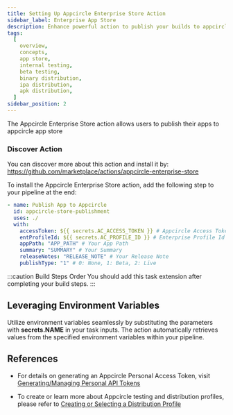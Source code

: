 ```yaml
---
title: Setting Up Appcircle Enterprise Store Action
sidebar_label: Enterprise App Store
description: Enhance powerful action to publish your builds to appcircle app store
tags:
  [
    overview,
    concepts,
    app store,
    internal testing,
    beta testing,
    binary distribution,
    ipa distribution,
    apk distribution,
  ]
sidebar_position: 2
---
```


The Appcircle Enterprise Store action allows users to publish their apps to appcircle app store

### Discover Action

You can discover more about this action and install it by:
https://github.com/marketplace/actions/appcircle-enterprise-store

To install the Appcircle Enterprise Store action, add the following step to your pipeline at the end:

```yml
- name: Publish App to Appcircle
  id: appcircle-store-publishment
  uses: ./
  with:
    accessToken: ${{ secrets.AC_ACCESS_TOKEN }} # Appcircle Access Token
    entProfileId: ${{ secrets.AC_PROFILE_ID }} # Enterprise Profile Id
    appPath: "APP_PATH" # Your App Path
    summary: "SUMMARY" # Your Summary
    releaseNotes: "RELEASE_NOTE" # Your Release Note
    publishType: "1" # 0: None, 1: Beta, 2: Live
```

:::caution Build Steps Order
You should add this task extension after completing your build steps.
:::

## Leveraging Environment Variables

Utilize environment variables seamlessly by substituting the parameters with **secrets.NAME** in your task inputs. The action automatically retrieves values from the specified environment variables within your pipeline.

## References

- For details on generating an Appcircle Personal Access Token, visit [Generating/Managing Personal API Tokens](/appcircle-api/api-authentication#generatingmanaging-the-personal-api-tokens)

- To create or learn more about Appcircle testing and distribution profiles, please refer to [Creating or Selecting a Distribution Profile](/distribute/create-or-select-a-distribution-profile)

